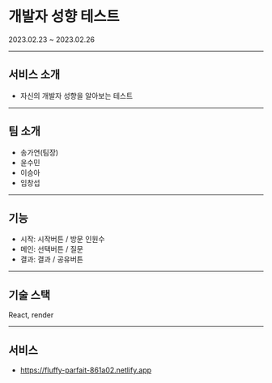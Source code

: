 # 개발자 성향 테스트



2023.02.23 ~ 2023.02.26

---

## 서비스 소개

- 자신의 개발자 성향을 알아보는 테스트

---

## 팀 소개

- 송가연(팀장)
- 윤수민
- 이승아
- 임창섭

---

## 기능

- 시작: 시작버튼 / 방문 인원수
- 메인: 선택버튼 / 질문
- 결과: 결과 / 공유버튼


---

## 기술 스택

React, render

---

## 서비스

- https://fluffy-parfait-861a02.netlify.app
